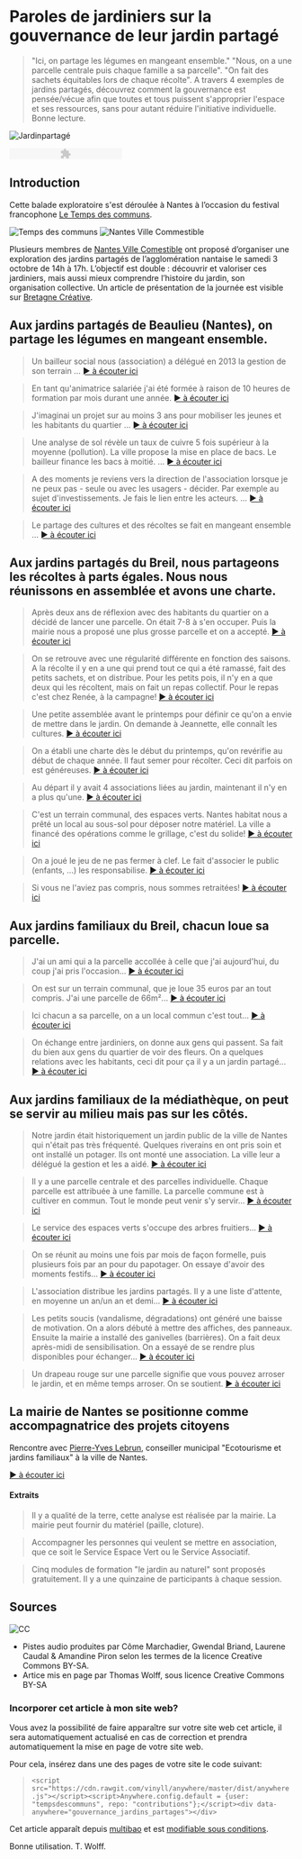 # Paroles de jardiniers sur la gouvernance de leur jardin partagé

> "Ici, on partage les légumes en mangeant ensemble." "Nous, on a une parcelle centrale puis chaque famille a sa parcelle". "On fait des sachets équitables lors de chaque récolte". A travers 4 exemples de jardins partagés, découvrez comment la gouvernance est pensée/vécue afin que toutes et tous puissent s'approprier l'espace et ses ressources, sans pour autant réduire l'initiative individuelle.
> Bonne lecture.

![Jardinpartagé](https://framapic.org/XDdGzEYBOhSw/w3yQrjSkayx1.jpg)

<object type="application/x-shockwave-flash" data="http://flash-mp3-player.net/medias/player_mp3_maxi.swf" width="200" height="20">
    <param name="movie" value="http://flash-mp3-player.net/medias/player_mp3_maxi.swf" />
    <param name="bgcolor" value="#ffffff" />
    <param name="FlashVars" value="mp3=https%3A//dl.dropboxusercontent.com/content_link/FGFiIIibwdhx4BdY4JcnlafexyUsmwINLt6YDoCHZjjMMFs4FbSnLPKMALNrk3ig/file&amp;showvolume=1&amp;showslider=0" />
</object>

## Introduction

Cette balade exploratoire s'est déroulée à Nantes à l’occasion du festival francophone [Le Temps des communs](http://tempsdescommuns.org). 

![Temps des communs](http://www.selfcity.be/uploads/3/8/5/1/38514543/4482453.jpg?294)
![Nantes Ville Commestible](http://www.nantesvillecomestible.org/wp-content/uploads/2014/12/logo_nantesvillecomestible-petit.png)

Plusieurs membres de [Nantes Ville Comestible](http://www.nantesvillecomestible.org/) ont proposé d’organiser une exploration des jardins partagés de l’agglomération nantaise le samedi 3 octobre de 14h à 17h. L’objectif est double : découvrir et valoriser ces jardiniers, mais aussi mieux comprendre l’histoire du jardin, son organisation collective. Un article de présentation de la journée est visible sur [Bretagne Créative](http://www.bretagne-creative.net/article733.html). 

## Aux jardins partagés de Beaulieu (Nantes), on partage les légumes en mangeant ensemble.

> Un bailleur social nous (association) a délégué en 2013 la gestion de son terrain ...  [► à écouter ici](https://www.dropbox.com/s/j4r9renut2mftvl/1-JardinBeaulieu-histoiredujardin.mp3?dl=0)

> En tant qu'animatrice salariée j'ai été formée à raison de 10 heures de formation par mois durant une année. [► à écouter ici](https://www.dropbox.com/s/a2mcmir2kdqm7ec/2-JardinBeaulieu.mp3?dl=0)

> J'imaginai un projet sur au moins 3 ans pour mobiliser les jeunes et les habitants du quartier ... [► à écouter ici](https://www.dropbox.com/s/s87neaid8z9cb24/3-JardinBeaulieu.mp3?dl=0)

> Une analyse de sol révèle un taux de cuivre 5 fois supérieur à la moyenne (pollution). La ville propose la mise en place de bacs. Le bailleur finance les bacs à moitié. ... [► à écouter ici](https://www.dropbox.com/s/a3nei3ay0ob6j6z/4-JardinBeaulieu.mp3?dl=0)

> A des moments je reviens vers la direction de l'association lorsque je ne peux pas - seule ou avec les usagers - décider. Par exemple au sujet d'investissements. Je fais le lien entre les acteurs. ...  [► à écouter ici](https://www.dropbox.com/s/kify4ch8uagisr9/5-JardinBeaulieu.mp3?dl=0)

> Le partage des cultures et des récoltes se fait en mangeant ensemble ... [► à écouter ici](https://www.dropbox.com/s/qhz00iwsezkshu4/6-JardinBeaulieu.mp3?dl=0)

## Aux jardins partagés du Breil, nous partageons les récoltes à parts égales. Nous nous réunissons en assemblée et avons une charte. 

> Après deux ans de réflexion avec des habitants du quartier on a décidé de lancer une parcelle. On était 7-8 à s'en occuper. Puis la mairie nous a proposé une plus grosse parcelle et on a accepté.  [► à écouter ici](https://dl.dropboxusercontent.com/content_link/3YHdZNBRFX9vH86bYMqAeolVqknlVbDXuCBXi4NVYsiRCb4AWqNarmWibdCwIjUL/file)

> On se retrouve avec une régularité différente en fonction des saisons. A la récolte il y en a une qui prend tout ce qui a été ramassé, fait des petits sachets, et on distribue. Pour les petits pois, il n'y en a que deux qui les récoltent, mais on fait un repas collectif. Pour le repas c'est chez Renée, à la campagne!  [► à écouter ici](https://dl.dropboxusercontent.com/content_link/m55jGEb4j8BqI3jBfVxpzSKScwpRqIcfTmpWsvUzL9CQz69eOKYsjKsKVtqL2d4H/file)

> Une petite assemblée avant le printemps pour définir ce qu'on a envie de mettre dans le jardin. On demande à Jeannette, elle connaît les cultures. [► à écouter ici](https://dl.dropboxusercontent.com/content_link/JnmfG2rtWThyJmG4CZvcD4BL52wjNhGBccEez8ONNjVYnM98znE1ewSisNIIfJDI/file)

> On a établi une charte dès le début du printemps, qu'on revérifie au début de chaque année. Il faut semer pour récolter. Ceci dit parfois on est généreuses. [► à écouter ici](https://dl.dropboxusercontent.com/content_link/hgQekhW90i2tivRcbDWslSOil7iBUa71MfG0jT87boMTEsVJb47e8QXbNXioFSK6/file)

> Au départ il y avait 4 associations liées au jardin, maintenant il n'y en a plus qu'une. [► à écouter ici](https://dl.dropboxusercontent.com/content_link/MHVmTJo0s62cwLah3h3SujNkDNSaILOFc1svgCHywlF7wd0vIIzJwU1JisTcQGAG/file)

> C'est un terrain communal, des espaces verts. Nantes habitat nous a prêté un local au sous-sol pour déposer notre matériel. La ville a financé des opérations comme le grillage, c'est du solide! [► à écouter ici](https://dl.dropboxusercontent.com/content_link/ehtOObhtBBMKa8gTCljcn6FEFqX1I6094WH42qBh0a0UKV1DUGiujScGvfYjG9or/file)

> On a joué le jeu de ne pas fermer à clef. Le fait d'associer le public (enfants, ...) les responsabilise. [► à écouter ici](https://dl.dropboxusercontent.com/content_link/vh7ww2CFfg8WcrzyGJb5wVBBwILrJSwo1JyhzW6wmJyl4R2Bf5UhVBolPeQXbD7A/file)

> Si vous ne l'aviez pas compris, nous sommes retraitées! [► à écouter ici](https://dl.dropboxusercontent.com/content_link/gwQQItMsCqZG4EpkWi6Y6btAFWOwpWDdGo1Rn6AYb3fEN0LX4ZdZ3sxMphdAa1BA/file)

## Aux jardins familiaux du Breil, chacun loue sa parcelle.

> J'ai un ami qui a la parcelle accollée à celle que j'ai aujourd'hui, du coup j'ai pris l'occasion... [► à écouter ici](https://dl.dropboxusercontent.com/content_link/RezmQhk9h9x7t1UKDEJZdnEaIckotXAzQ9URt4enZHhoM3pvbfUKoynxXXzPrQxZ/file)

> On est sur un terrain communal, que je loue 35 euros par an tout compris. J'ai une parcelle de 66m²... [► à écouter ici](https://dl.dropboxusercontent.com/content_link/YMPDMrMj9Lv5oYI4IrJJnMV6MXfi8wagE06PiXLlKtzvqUVYSzaSuhnLBcEnYCfJ/file)

> Ici chacun a sa parcelle, on a un local commun c'est tout... [► à écouter ici](https://dl.dropboxusercontent.com/content_link/fYJ4ggEH0dVbioHFv15BBHed9etw8puxKYN9UUBXixDplMw7lKvyzsJG2YWXuPda/file)

> On échange entre jardiniers, on donne aux gens qui passent. Sa fait du bien aux gens du quartier de voir des fleurs. On a quelques relations avec les habitants, ceci dit pour ça il y a un jardin partagé... [► à écouter ici](https://dl.dropboxusercontent.com/content_link/bROCcojsP96U0qkNLZ2F6NBPOVfmRFTvtteZP7PDCPUONyCELb4MKJnV24oFUlKa/file)

## Aux jardins familiaux de la médiathèque, on peut se servir au milieu mais pas sur les côtés. 

> Notre jardin était historiquement un jardin public de la ville de Nantes qui n'était pas très fréquenté. Quelques riverains en ont pris soin et ont installé un potager. Ils ont monté une association. La ville leur a délégué la gestion et les a aidé. [► à écouter ici](https://dl.dropboxusercontent.com/content_link/Je7c5dI6QtRELH3vrEYl2lEPDix4jXVenq9sKGlg4YS3pW7RSi5VtvynzKHzDhJy/file)

> Il y a une parcelle centrale et des parcelles individuelle. Chaque parcelle est attribuée à une famille. La parcelle commune est à cultiver en commun. Tout le monde peut venir s'y servir... [► à écouter ici](https://dl.dropboxusercontent.com/content_link/4Gbks9oR9yJofTkPrbQs7Z9JmZSJ1jQrSSjeB5wXlghySSGwNhGEctLknzusHzts/file)

> Le service des espaces verts s'occupe des arbres fruitiers... [► à écouter ici](https://dl.dropboxusercontent.com/content_link/JwphdqmGHoSXuLpc8s2g0Tz3wJhwGmOQzLUX4TjbQ2LXAyYlCbn2D5OAK8ulBzut/file)

> On se réunit au moins une fois par mois de façon formelle, puis plusieurs fois par an pour du papotager. On essaye d'avoir des moments festifs... [► à écouter ici](https://dl.dropboxusercontent.com/content_link/rpEKbA6MWOLYyRwbaRKn68qSk4JFT47IVGWA8HUMVCSBAFYkm8J4FncZgxb7X3bZ/file)

> L'association distribue les jardins partagés. Il y a une liste d'attente, en moyenne un an/un an et demi... [► à écouter ici](https://dl.dropboxusercontent.com/content_link/elrWRCYqZlrMfwpzUhCiMqBXjlAJ4DZFkmfjQs55GU5mRyuQ8NbUijoCqGjjS7BQ/file)

> Les petits soucis (vandalisme, dégradations) ont généré une baisse de motivation. On a alors débuté à mettre des affiches, des panneaux. Ensuite la mairie a installé des ganivelles (barrières). On a fait deux après-midi de sensibilisation. On a essayé de se rendre plus disponibles pour échanger... [► à écouter ici](https://dl.dropboxusercontent.com/content_link/EzfRHssxwjvPOEtdeGIe1fB3QWDb8YZL7GcO2nFvYavnAYoDzMVnNxAliRCl7vQv/file)

> Un drapeau rouge sur une parcelle signifie que vous pouvez arroser le jardin, et en même temps arroser. On se soutient.
[► à écouter ici](https://dl.dropboxusercontent.com/content_link/M5VwNu5jPZIXTbv9bH6ebMReF70wVluqkVhJtteKS6a3d7FTXeQsBX4bC7Rc3k8d/file)

## La mairie de Nantes se positionne comme accompagnatrice des projets citoyens

Rencontre avec [Pierre-Yves Lebrun](http://www.nantes.fr/home/ville-de-nantes/institution/conseil-municipal/vos-65-elu-e-s/pierre-yves-le-brun.html), conseiller municipal "Ecotourisme et jardins familiaux" à la ville de Nantes. 

[► à écouter ici](https://dl.dropboxusercontent.com/content_link/1ZmOFSxTakU4GujTg7hAp2GRsUm3OcvH71cVVB5UiTiZaptsvEPY8q29OszXz2TE/file)

#### Extraits 

> Il y a qualité de la terre, cette analyse est réalisée par la mairie. La mairie peut fournir du matériel (paille, cloture). 

> Accompagner les personnes qui veulent se mettre en association, que ce soit le Service Espace Vert ou le Service Associatif. 

> Cinq modules de formation "le jardin au naturel" sont proposés gratuitement. Il y a une quinzaine de participants à chaque session. 

## Sources

![CC](http://educoo.org/img/by-sa.png)

* Pistes audio produites par Côme Marchadier, Gwendal Briand, Laurene Caudal & Amandine Piron selon les termes de la licence Creative Commons BY-SA. 
* Artice mis en page par Thomas Wolff, sous licence Creative Commons BY-SA

### Incorporer cet article à mon site web? 

Vous avez la possibilité de faire apparaître sur votre site web cet article, il sera automatiquement actualisé en cas de correction et prendra automatiquement la mise en page de votre site web. 

Pour cela, insérez dans une des pages de votre site le code suivant: 

>`<script src="https://cdn.rawgit.com/vinyll/anywhere/master/dist/anywhere.js"></script><script>Anywhere.config.default = {user: "tempsdescommuns", repo: "contributions"};</script><div data-anywhere="gouvernance_jardins_partages"></div>`

Cet article apparaît depuis [multibao](http://www.multibao.org/tempsdescommuns/contributions/gouvernance_jardins_partages.md) et est [modifiable sous conditions](http://www.multibao.org/multibao/contributions/pages/enrichir_les_ressources_communes_existantes_via_l_editeur.md).

Bonne utilisation. T. Wolff.







